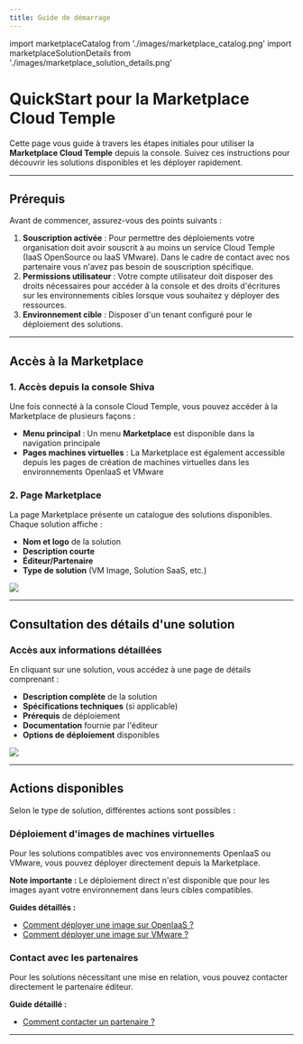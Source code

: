 ```yaml
---
title: Guide de démarrage
---
```

import marketplaceCatalog from './images/marketplace_catalog.png'
import marketplaceSolutionDetails from './images/marketplace_solution_details.png'

# QuickStart pour la Marketplace Cloud Temple

Cette page vous guide à travers les étapes initiales pour utiliser la **Marketplace Cloud Temple** depuis la console. Suivez ces instructions pour découvrir les solutions disponibles et les déployer rapidement.

---

## Prérequis

Avant de commencer, assurez-vous des points suivants :

1. **Souscription activée** : Pour permettre des déploiements votre organisation doit avoir souscrit à au moins un service Cloud Temple (IaaS OpenSource ou IaaS VMware). Dans le cadre de contact avec nos partenaire vous n'avez pas besoin de souscription spécifique.
2. **Permissions utilisateur** : Votre compte utilisateur doit disposer des droits nécessaires pour accéder à la console et des droits d'écritures sur les environnements cibles lorsque vous souhaitez y déployer des ressources.
3. **Environnement cible** : Disposer d'un tenant configuré pour le déploiement des solutions.

---

## Accès à la Marketplace

### 1. Accès depuis la console Shiva

Une fois connecté à la console Cloud Temple, vous pouvez accéder à la Marketplace de plusieurs façons :

- **Menu principal** : Un menu **Marketplace** est disponible dans la navigation principale
- **Pages machines virtuelles** : La Marketplace est également accessible depuis les pages de création de machines virtuelles dans les environnements OpenIaaS et VMware

### 2. Page Marketplace

La page Marketplace présente un catalogue des solutions disponibles. Chaque solution affiche :

- **Nom et logo** de la solution
- **Description courte**
- **Éditeur/Partenaire**
- **Type de solution** (VM Image, Solution SaaS, etc.)

<img src={marketplaceCatalog} />

---

## Consultation des détails d'une solution

### Accès aux informations détaillées

En cliquant sur une solution, vous accédez à une page de détails comprenant :

- **Description complète** de la solution
- **Spécifications techniques** (si applicable)
- **Prérequis** de déploiement
- **Documentation** fournie par l'éditeur
- **Options de déploiement** disponibles

<img src={marketplaceSolutionDetails} />

---

## Actions disponibles

Selon le type de solution, différentes actions sont possibles :

### Déploiement d'images de machines virtuelles

Pour les solutions compatibles avec vos environnements OpenIaaS ou VMware, vous pouvez déployer directement depuis la Marketplace.

**Note importante :** Le déploiement direct n'est disponible que pour les images ayant votre environnement dans leurs cibles compatibles.

**Guides détaillés :**
- [Comment déployer une image sur OpenIaaS ?](tutorials/deploy_openiaas)
- [Comment déployer une image sur VMware ?](tutorials/deploy_vmware)

### Contact avec les partenaires

Pour les solutions nécessitant une mise en relation, vous pouvez contacter directement le partenaire éditeur.

**Guide détaillé :**
- [Comment contacter un partenaire ?](tutorials/contact_partner)

---
